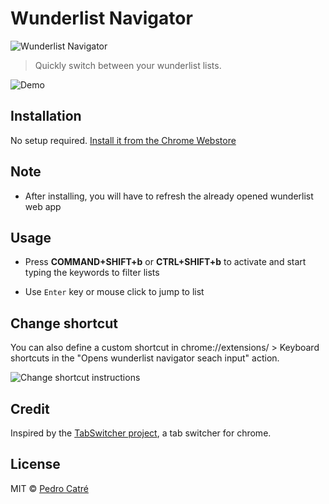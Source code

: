 # Wunderlist Navigator

![Wunderlist Navigator](https://github.com/pedrocatre/wunderlist-navigator/raw/master/assets/icons/wunderlist-navigator-icon.png)

> Quickly switch between your wunderlist lists.

![Demo](https://github.com/pedrocatre/wunderlist-navigator/raw/master/screenshots/demo.gif)

## Installation

No setup required. [Install it from the Chrome Webstore](https://chrome.google.com/webstore/detail/wunderlistnavigator/fjpdombpmbjjdmcbdkkpefkjokgmffah)

## Note

- After installing, you will have to refresh the already opened wunderlist web app

## Usage

- Press **COMMAND+SHIFT+b** or **CTRL+SHIFT+b** to activate and start typing the keywords to filter lists

- Use `Enter` key or mouse click to jump to list

## Change shortcut

You can also define a custom shortcut in chrome://extensions/ > Keyboard shortcuts
in the "Opens wunderlist navigator seach input" action.

![Change shortcut instructions](https://github.com/pedrocatre/wunderlist-navigator/raw/master/screenshots/instructions-change-shortcut.png)
 
## Credit

Inspired by the [TabSwitcher project](https://github.com/kamranahmedse/tab-switcher), a tab switcher for chrome.

## License

MIT © [Pedro Catré](http://pedrocatre.com/)
